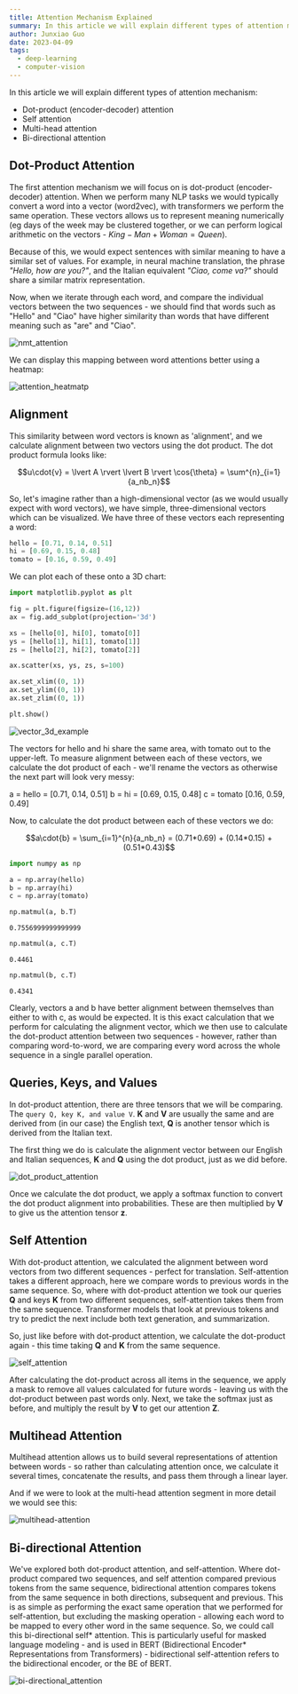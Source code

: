 ```yaml
---
title: Attention Mechanism Explained
summary: In this article we will explain different types of attention mechanism 
author: Junxiao Guo
date: 2023-04-09
tags:
  - deep-learning
  - computer-vision
---
```


In this article we will explain different types of attention mechanism:

- Dot-product (encoder-decoder) attention
- Self attention
- Multi-head attention
- Bi-directional attention

## Dot-Product Attention

The first attention mechanism we will focus on is dot-product (encoder-decoder) attention. When we perform many NLP tasks we would typically convert a word into a vector (word2vec), with transformers we perform the same operation. These vectors allows us to represent meaning numerically (eg days of the week may be clustered together, or we can perform logical arithmetic on the vectors - $King - Man + Woman = Queen$).

Because of this, we would expect sentences with similar meaning to have a similar set of values. For example, in neural machine translation, the phrase *"Hello, how are you?"*, and the Italian equivalent *"Ciao, come va?"* should share a similar matrix representation.

Now, when we iterate through each word, and compare the individual vectors between the two sequences - we should find that words such as "Hello" and "Ciao" have higher similarity than words that have different meaning such as "are" and "Ciao".

![nmt_attention](../../assets/images/transformer/attention/nmt_attention.png)

We can display this mapping between word attentions better using a heatmap:


![attention_heatmatp](../../assets/images/transformer/attention/attention_heatmap.png)

## Alignment

This similarity between word vectors is known as 'alignment', and we calculate alignment between two vectors using the dot product. The dot product formula looks like:

$$u\cdot{v} = \lvert A \rvert \lvert B \rvert \cos{\theta} = \sum^{n}_{i=1}{a_nb_n}$$

So, let's imagine rather than a high-dimensional vector (as we would usually expect with word vectors), we have simple, three-dimensional vectors which can be visualized. We have three of these vectors each representing a word:


```python
hello = [0.71, 0.14, 0.51]
hi = [0.69, 0.15, 0.48]
tomato = [0.16, 0.59, 0.49]
```

We can plot each of these onto a 3D chart:


```python
import matplotlib.pyplot as plt

fig = plt.figure(figsize=(16,12))
ax = fig.add_subplot(projection='3d')

xs = [hello[0], hi[0], tomato[0]]
ys = [hello[1], hi[1], tomato[1]]
zs = [hello[2], hi[2], tomato[2]]

ax.scatter(xs, ys, zs, s=100)

ax.set_xlim((0, 1))
ax.set_ylim((0, 1))
ax.set_zlim((0, 1))

plt.show()
```


    
![vector_3d_example](../../assets/images/transformer/attention/vector_3d_example.png)
    


The vectors for hello and hi share the same area, with tomato out to the upper-left. To measure alignment between each of these vectors, we calculate the dot product of each - we'll rename the vectors as otherwise the next part will look very messy:

a = hello = [0.71, 0.14, 0.51] b = hi = [0.69, 0.15, 0.48] c = tomato [0.16, 0.59, 0.49]

Now, to calculate the dot product between each of these vectors we do:

$$a\cdot{b} = \sum_{i=1}^{n}{a_nb_n} = (0.71*0.69) + (0.14*0.15) + (0.51*0.43)$$


```python
import numpy as np

a = np.array(hello)
b = np.array(hi)
c = np.array(tomato)

np.matmul(a, b.T)
```




    0.7556999999999999




```python
np.matmul(a, c.T)
```




    0.4461




```python
np.matmul(b, c.T)
```




    0.4341



Clearly, vectors a and b have better alignment between themselves than either to with c, as would be expected. It is this exact calculation that we perform for calculating the alignment vector, which we then use to calculate the dot-product attention between two sequences - however, rather than comparing word-to-word, we are comparing every word across the whole sequence in a single parallel operation.



## Queries, Keys, and Values
In dot-product attention, there are three tensors that we will be comparing. The `query Q, key K, and value V`. **K** and **V** are usually the same and are derived from (in our case) the English text, **Q** is another tensor which is derived from the Italian text.

The first thing we do is calculate the alignment vector between our English and Italian sequences, **K** and **Q** using the dot product, just as we did before.

![dot_product_attention](../../assets/images/transformer/attention/dot_product_attention.png)

Once we calculate the dot product, we apply a softmax function to convert the dot product alignment into probabilities. These are then multiplied by **V** to give us the attention tensor **z**.

## Self Attention
With dot-product attention, we calculated the alignment between word vectors from two different sequences - perfect for translation. Self-attention takes a different approach, here we compare words to previous words in the same sequence. So, where with dot-product attention we took our queries **Q** and keys **K** from two different sequences, self-attention takes them from the same sequence. Transformer models that look at previous tokens and try to predict the next include both text generation, and summarization.

So, just like before with dot-product attention, we calculate the dot-product again - this time taking **Q** and **K** from the same sequence.

![self_attention](../../assets/images/transformer/attention/self_attention.png)

After calculating the dot-product across all items in the sequence, we apply a mask to remove all values calculated for future words - leaving us with the dot-product between past words only. Next, we take the softmax just as before, and multiply the result by **V** to get our attention **Z**.

## Multihead Attention
Multihead attention allows us to build several representations of attention between words - so rather than calculating attention once, we calculate it several times, concatenate the results, and pass them through a linear layer.


And if we were to look at the multi-head attention segment in more detail we would see this:

![multihead-attention](../../assets/images/transformer/attention/multihead_attention.png)

## Bi-directional Attention

We've explored both dot-product attention, and self-attention. Where dot-product compared two sequences, and self attention compared previous tokens from the same sequence, bidirectional attention compares tokens from the same sequence in both directions, subsequent and previous. This is as simple as performing the exact same operation that we performed for self-attention, but excluding the masking operation - allowing each word to be mapped to every other word in the same sequence. So, we could call this bi-directional self* attention. This is particularly useful for masked language modeling - and is used in BERT (Bidirectional Encoder* Representations from Transformers) - bidirectional self-attention refers to the bidirectional encoder, or the BE of BERT.

![bi-directional_attention](../../assets/images/transformer/attention/bidirectional_attention.png)
